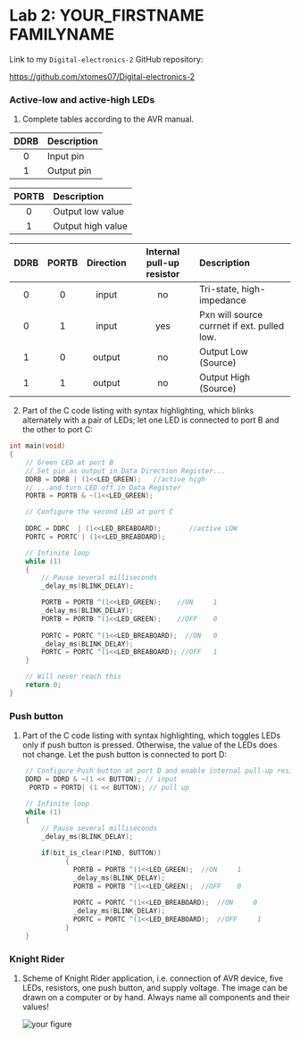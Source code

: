 # Lab 2: YOUR_FIRSTNAME FAMILYNAME

Link to my `Digital-electronics-2` GitHub repository:

   https://github.com/xtomes07/Digital-electronics-2


### Active-low and active-high LEDs

1. Complete tables according to the AVR manual.

| **DDRB** | **Description** |
| :-: | :-- |
| 0 | Input pin |
| 1 | Output pin |

| **PORTB** | **Description** |
| :-: | :-- |
| 0 | Output low value |
| 1 | Output high value |

| **DDRB** | **PORTB** | **Direction** | **Internal pull-up resistor** | **Description** |
| :-: | :-: | :-: | :-: | :-- |
| 0 | 0 | input | no | Tri-state, high-impedance |
| 0 | 1 | input | yes | Pxn will source currnet if ext. pulled low.|
| 1 | 0 | output | no | Output Low (Source) |
| 1 | 1 | output | no | Output High (Source) |

2. Part of the C code listing with syntax highlighting, which blinks alternately with a pair of LEDs; let one LED is connected to port B and the other to port C:

```c
int main(void)
{
    // Green LED at port B
    // Set pin as output in Data Direction Register...
    DDRB = DDRB | (1<<LED_GREEN);   //active high
    // ...and turn LED off in Data Register
    PORTB = PORTB & ~(1<<LED_GREEN);

    // Configure the second LED at port C
    
    DDRC = DDRC  | (1<<LED_BREABOARD);       //active LOW
    PORTC = PORTC | (1<<LED_BREABOARD);     

    // Infinite loop
    while (1)
    {
        // Pause several milliseconds
        _delay_ms(BLINK_DELAY);

        PORTB = PORTB ^(1<<LED_GREEN);    //ON     1
        _delay_ms(BLINK_DELAY);
        PORTB = PORTB ^(1<<LED_GREEN);    //OFF    0
    
        PORTC = PORTC ^(1<<LED_BREABOARD);  //ON   0
        _delay_ms(BLINK_DELAY);
        PORTC = PORTC ^(1<<LED_BREABOARD); //OFF   1
    }

    // Will never reach this
    return 0;
}
```


### Push button

1. Part of the C code listing with syntax highlighting, which toggles LEDs only if push button is pressed. Otherwise, the value of the LEDs does not change. Let the push button is connected to port D:

```c
    // Configure Push button at port D and enable internal pull-up resistor
    DDRD = DDRD & ~(1 << BUTTON); // input
	 PORTD = PORTD| (1 << BUTTON); // pull up

    // Infinite loop
    while (1)
    {
        // Pause several milliseconds
        _delay_ms(BLINK_DELAY);

        if(bit_is_clear(PIND, BUTTON))
		      {
				PORTB = PORTB ^(1<<LED_GREEN);	//ON     1
				_delay_ms(BLINK_DELAY);
				PORTB = PORTB ^(1<<LED_GREEN);	//OFF    0
				
				PORTC = PORTC ^(1<<LED_BREABOARD);	//ON     0
				_delay_ms(BLINK_DELAY);
				PORTC = PORTC ^(1<<LED_BREABOARD);	//OFF     1
		      }
    }
```


### Knight Rider

1. Scheme of Knight Rider application, i.e. connection of AVR device, five LEDs, resistors, one push button, and supply voltage. The image can be drawn on a computer or by hand. Always name all components and their values!

   ![your figure]()

